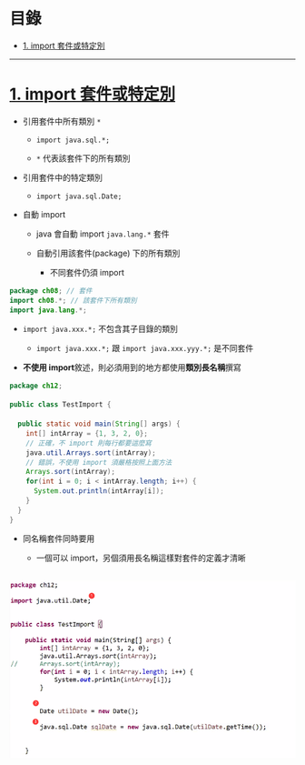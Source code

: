 <h1 id="top">目錄</h1>

- [1. import 套件或特定別](#s1)

---

# <a id="s1" class="md-title" href="#top">1. import 套件或特定別</a>

- 引用套件中所有類別 `*`

  - `import java.sql.*;`

  - `*` 代表該套件下的所有類別

- 引用套件中的特定類別

  - `import java.sql.Date;`

- 自動 import

  - java 會自動 import `java.lang.*` 套件

  - 自動引用該套件(package) 下的所有類別

    - 不同套件仍須 import

```java
package ch08; // 套件
import ch08.*; // 該套件下所有類別
import java.lang.*;
```

- `import java.xxx.*;` 不包含其子目錄的類別

  - `import java.xxx.*;` 跟 `import java.xxx.yyy.*;` 是不同套件

- **不使用 import**敘述，則必須用到的地方都使用**類別長名稱**撰寫

```java
package ch12;

public class TestImport {

  public static void main(String[] args) {
    int[] intArray = {1, 3, 2, 0};
    // 正確，不 import 則每行都要這麼寫
    java.util.Arrays.sort(intArray);
    // 錯誤，不使用 import 須嚴格按照上面方法
    Arrays.sort(intArray);
    for(int i = 0; i < intArray.length; i++) {
      System.out.println(intArray[i]);
    }
  }
}
```

- 同名稱套件同時要用

  - 一個可以 import，另個須用長名稱這樣對套件的定義才清晰<br><br>

<div style="text-align:center">
  <img src="./image/12-3_01.png">
</div>
